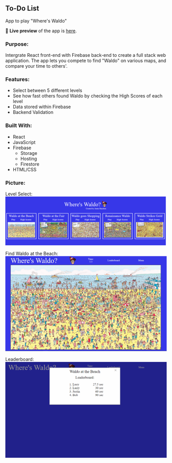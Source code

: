 ## To-Do List
App to play "Where's Waldo"

🔗 **Live preview** of the app is [here](https://j-haze.github.io/Wheres-Waldo/).

### Purpose: ###
Intergrate React front-end with Firebase back-end to create a full stack web application. The app lets you compete to find "Waldo" on various maps, and compare your time to others'.

### Features: ###

* Select between 5 different levels
* See how fast others found Waldo by checking the High Scores of each level
* Data stored within Firebase
* Backend Validation


### Built With: ###

* React 
* JavaScript
* Firebase
  * Storage
  * Hosting
  * Firestore
* HTML/CSS

### Picture: ###

Level Select:
![Image of App1](./ReadMe-Images/ReadMe1.png)

Find Waldo at the Beach:
![Image of App2](./ReadMe-Images/ReadMe2.png)

Leaderboard:
![Image of App3](./ReadMe-Images/ReadMe3.png)
